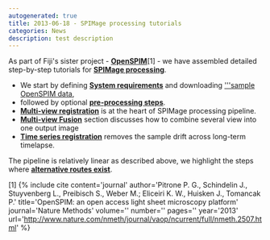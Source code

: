 ```yaml
---
autogenerated: true
title: 2013-06-18 - SPIMage processing tutorials
categories: News
description: test description
---
```


As part of Fiji's sister project - [**OpenSPIM**](http://openspim.org)[1] - we have assembled detailed step-by-step tutorials for [**SPIMage processing**](http://openspim.org/Operation#Data_processing).

-   We start by defining [**System requirements**](http://openspim.org/Pre-requisites) and downloading ['''sample OpenSPIM data](http://openspim.org/Raw_data),
-   followed by optional [**pre-processing steps**](http://openspim.org/Pre-processing).
-   [**Multi-view registration**](http://openspim.org/Registration) is at the heart of SPIMage processing pipeline.
-   [**Multi-view Fusion**](http://openspim.org/Fusion) section discusses how to combine several view into one output image
-   [**Time series registration**](http://openspim.org/Timelapse_Registration) removes the sample drift across long-term timelapse.

The pipeline is relatively linear as described above, we highlight the steps where [**alternative routes exist**](http://openspim.org/Registration#Cross-road_in_SPIM_plugins).

<references/>



[1] {% include cite content='journal' author='Pitrone P. G., Schindelin J., Stuyvenberg L., Preibisch S., Weber M.; Eliceiri K. W., Huisken J., Tomancak P.' title='OpenSPIM: an open access light sheet microscopy platform' journal='Nature Methods' volume='' number='' pages='' year='2013' url='http://www.nature.com/nmeth/journal/vaop/ncurrent/full/nmeth.2507.html' %}
